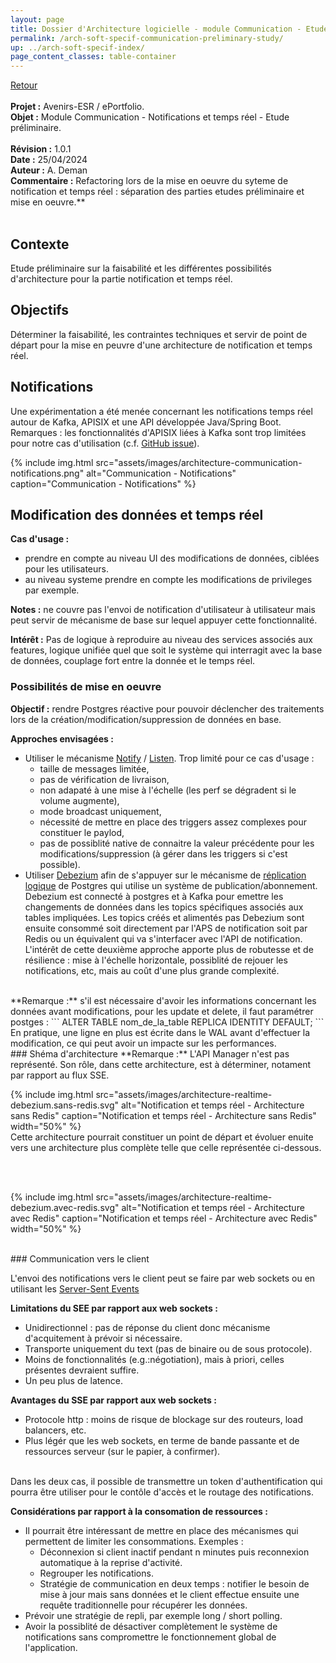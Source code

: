```yaml
---
layout: page
title: Dossier d'Architecture logicielle - module Communication - Etude préliminaire
permalink: /arch-soft-specif-communication-preliminary-study/
up: ../arch-soft-specif-index/
page_content_classes: table-container
---
```

[Retour](arch-soft-specif-communication.markdown)<br/>
<br/>
**Projet :** Avenirs-ESR / ePortfolio. <br/>
**Objet :** Module Communication - Notifications et temps réel - Etude préliminaire.<br/>
<br/>
**Révision :** 1.0.1<br/>
**Date :** 25/04/2024<br/>
**Auteur :** A. Deman<br/>
**Commentaire :** Refactoring lors de la mise en oeuvre du syteme de notification et temps réel : séparation des parties etudes préliminaire et mise en oeuvre.**<br/>
<br/>

## Contexte
Etude préliminaire sur la faisabilité et les différentes possibilités d'architecture pour la partie notification et temps réel.

## Objectifs 
Déterminer la faisabilité, les contraintes techniques et servir de point de départ pour la mise en peuvre d'une architecture de notification et temps réel.

## Notifications
Une expérimentation a été menée concernant les notifications temps réel autour de Kafka, APISIX et une API développée Java/Spring Boot.<br/>
Remarques : les fonctionnalités d'APISIX liées à Kafka sont trop limitées pour notre cas d'utilisation (c.f. [GitHub issue](https://github.com/apache/apisix/issues/10947#issuecomment-2014182230)).  

{% include img.html
        src="assets/images/architecture-communication-notifications.png"
        alt="Communication - Notifications"
        caption="Communication - Notifications"
%}

## Modification des données et temps réel

**Cas d'usage :** 
- prendre en compte au niveau UI des modifications de données, ciblées pour les utilisateurs. 
- au niveau systeme prendre en compte les modifications de privileges par exemple.

**Notes :** ne couvre pas l'envoi de notification d'utilisateur à utilisateur mais peut servir de mécanisme de base sur lequel appuyer cette fonctionnalité.

**Intérêt :** Pas de logique à reproduire au niveau des services associés aux features, logique unifiée quel que soit le système qui interragit avec la base de données, couplage fort entre la donnée et le temps réel. 

### Possibilités de mise en oeuvre

**Objectif :** rendre Postgres réactive pour pouvoir déclencher des traitements lors de la création/modification/suppression de données en base. 

**Approches envisagées :**
- Utiliser le mécanisme [Notify](https://www.postgresql.org/docs/current/sql-notify.html) / [Listen](https://www.postgresql.org/docs/current/sql-listen.html). Trop limité pour ce cas d'usage :
  - taille de messages limitée,
  - pas de vérification de livraison,
  - non adapaté à une mise à l'échelle (les perf se dégradent si le volume augmente),
  - mode broadcast uniquement,
  - nécessité de mettre en place des triggers assez complexes pour constituer le paylod,
  - pas de possiblité native de connaitre la valeur précédente pour les modifications/suppression (à gérer dans les triggers si c'est possible).<br/>
- Utiliser [Debezium](https://debezium.io/) afin de s'appuyer sur le mécanisme de [réplication logique](https://docs.postgresql.fr/10/logical-replication.html) de Postgres qui utilise un système de publication/abonnement. Debezium est connecté à postgres et à Kafka pour emettre les changements de données dans les topics spécifiques associés aux tables impliquées. Les topics créés et alimentés pas Debezium sont ensuite consommé soit directement par l'APS de notification soit par Redis ou un équivalent qui va s'interfacer avec l'API de notification. L'intérêt de cette deuxième approche apporte plus de robutesse et de résilience : mise à l'échelle horizontale, possiblité de rejouer les notifications, etc, mais au coût d'une plus grande complexité.
<br/>
**Remarque :** s'il est nécessaire d'avoir les informations concernant les données avant modifications, pour les update et delete, il faut paramétrer postges : 
```
ALTER TABLE nom_de_la_table REPLICA IDENTITY DEFAULT;
```
En pratique, une ligne en plus est écrite dans le WAL avant d'effectuer la modification, ce qui peut avoir un impacte sur les performances.

<br/>
### Shéma d'architecture
**Remarque :** L'API Manager n'est pas représenté. Son rôle, dans cette architecture, est à déterminer, notament par rapport au flux SSE.

{% include img.html
        src="assets/images/architecture-realtime-debezium.sans-redis.svg"
        alt="Notification et temps réel - Architecture sans Redis"
        caption="Notification et temps réel - Architecture sans Redis"
        width="50%"
%}
<br/>
Cette architecture pourrait constituer un point de départ et évoluer enuite vers une architecture plus complète telle que celle représentée ci-dessous.

<br/><br/>

{% include img.html
        src="assets/images/architecture-realtime-debezium.avec-redis.svg"
        alt="Notification et temps réel - Architecture avec Redis"
        caption="Notification et temps réel - Architecture avec Redis"
        width="50%"
%}

<br/>
### Communication vers le client

L'envoi des notifications vers le client peut se faire par web sockets ou en utilisant les [Server-Sent Events](https://developer.mozilla.org/en-US/docs/Web/API/Server-sent_events/Using_server-sent_events.)
<br/>

**Limitations du SEE par  rapport aux web sockets :**
- Unidirectionnel : pas de réponse du client donc mécanisme d'acquitement à prévoir si nécessaire.
- Transporte uniquement du text (pas de binaire ou de sous protocole).
- Moins de fonctionnalités (e.g.:négotiation), mais à priori, celles présentes devraient suffire. 
- Un peu plus de latence.

**Avantages du SSE par rapport aux web sockets :**
- Protocole http : moins de risque de blockage sur des routeurs, load balancers, etc.
- Plus légér que les web sockets, en terme de bande passante et de ressources serveur (sur le papier, à confirmer).
<br/>
Dans les deux cas, il possible de transmettre un token d'authentification qui pourra être utiliser pour le contôle d'accès et le routage des notifications.

**Considérations par rapport à la consomation de ressources :**
- Il pourrait être intéressant de mettre en place des mécanismes qui permettent de limiter les consommations. Exemples :
   - Déconnexion si client inactif pendant n minutes puis reconnexion automatique à la reprise d'activité.
   - Regrouper les notifications.
   - Stratégie de communication en deux temps : notifier le besoin de mise à jour mais sans données et le client effectue ensuite une requête traditionnelle pour récupérer les données. 
- Prévoir une stratégie de repli, par exemple long / short polling.
- Avoir la possiblité de désactiver complètement le système de notifications sans compromettre le fonctionnement global de l'application.

